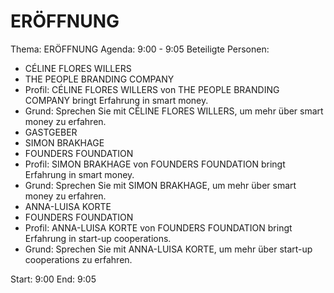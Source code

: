 # ERÖFFNUNG
Thema: ERÖFFNUNG
Agenda: 9:00 - 9:05
Beteiligte Personen:
- CÉLINE FLORES WILLERS
- THE PEOPLE BRANDING COMPANY
- Profil: CÉLINE FLORES WILLERS von THE PEOPLE BRANDING COMPANY bringt Erfahrung in smart money.
- Grund: Sprechen Sie mit CÉLINE FLORES WILLERS, um mehr über smart money zu erfahren.
- GASTGEBER
- SIMON BRAKHAGE
- FOUNDERS FOUNDATION
- Profil: SIMON BRAKHAGE von FOUNDERS FOUNDATION bringt Erfahrung in smart money.
- Grund: Sprechen Sie mit SIMON BRAKHAGE, um mehr über smart money zu erfahren.
- ANNA-LUISA KORTE
- FOUNDERS FOUNDATION
- Profil: ANNA-LUISA KORTE von FOUNDERS FOUNDATION bringt Erfahrung in start-up cooperations.
- Grund: Sprechen Sie mit ANNA-LUISA KORTE, um mehr über start-up cooperations zu erfahren.

Start: 9:00
End: 9:05
